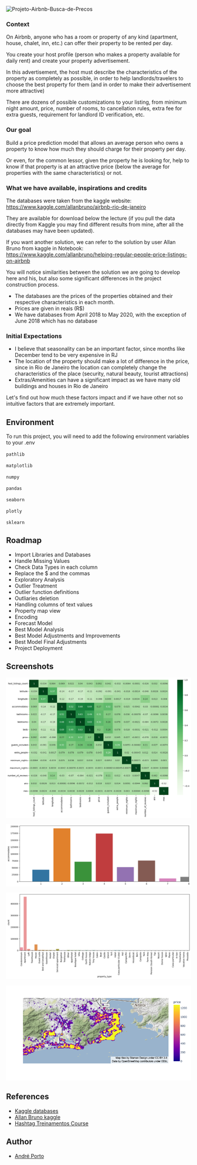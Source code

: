![Projeto-Airbnb-Busca-de-Precos](https://socialify.git.ci/andremporto/Projeto-Airbnb-Busca-de-Precos/image?description=1&descriptionEditable=Airbnb%20Rio%20Project%20-%20Property%20Price%20Prediction%20Tool%20for%20ordinary%20people&forks=1&issues=1&language=1&name=1&owner=1&pattern=Signal&pulls=1&stargazers=1&theme=Auto)

### Context

On Airbnb, anyone who has a room or property of any kind (apartment, house, chalet, inn, etc.) can offer their property to be rented per day.

You create your host profile (person who makes a property available for daily rent) and create your property advertisement.

In this advertisement, the host must describe the characteristics of the property as completely as possible, in order to help landlords/travelers to choose the best property for them (and in order to make their advertisement more attractive)

There are dozens of possible customizations to your listing, from minimum night amount, price, number of rooms, to cancellation rules, extra fee for extra guests, requirement for landlord ID verification, etc.

### Our goal

Build a price prediction model that allows an average person who owns a property to know how much they should charge for their property per day.

Or even, for the common lessor, given the property he is looking for, help to know if that property is at an attractive price (below the average for properties with the same characteristics) or not.

### What we have available, inspirations and credits

The databases were taken from the kaggle website: https://www.kaggle.com/allanbruno/airbnb-rio-de-janeiro

They are available for download below the lecture (if you pull the data directly from Kaggle you may find different results from mine, after all the databases may have been updated).

If you want another solution, we can refer to the solution by user Allan Bruno from kaggle in Notebook: https://www.kaggle.com/allanbruno/helping-regular-people-price-listings-on-airbnb

You will notice similarities between the solution we are going to develop here and his, but also some significant differences in the project construction process.

- The databases are the prices of the properties obtained and their respective characteristics in each month.
- Prices are given in reais (R$)
- We have databases from April 2018 to May 2020, with the exception of June 2018 which has no database

### Initial Expectations

- I believe that seasonality can be an important factor, since months like December tend to be very expensive in RJ
- The location of the property should make a lot of difference in the price, since in Rio de Janeiro the location can completely change the characteristics of the place (security, natural beauty, tourist attractions)
- Extras/Amenities can have a significant impact as we have many old buildings and houses in Rio de Janeiro

Let's find out how much these factors impact and if we have other not so intuitive factors that are extremely important.

## Environment

To run this project, you will need to add the following environment variables to your .env

`pathlib`

`matplotlib`

`numpy`

`pandas`

`seaborn`

`plotly`

`sklearn`

## Roadmap

- Import Libraries and Databases
- Handle Missing Values
- Check Data Types in each column
- Replace the $ and the commas
- Exploratory Analysis
- Outlier Treatment
- Outlier function definitions
- Outliaries deletion
- Handling columns of text values
- Property map view
- Encoding
- Forecast Model
- Best Model Analysis
- Best Model Adjustments and Improvements
- Best Model Final Adjustments
- Project Deployment

## Screenshots

![Screenshot 01](https://github.com/andremporto/Projeto-Airbnb-Busca-de-Precos/blob/main/images/output1.png?raw=true)

![Screenshot 02](https://github.com/andremporto/Projeto-Airbnb-Busca-de-Precos/blob/main/images/output2.png?raw=true)

![Screenshot 03](https://github.com/andremporto/Projeto-Airbnb-Busca-de-Precos/blob/main/images/output3.png?raw=true)

![Screenshot 04](https://github.com/andremporto/Projeto-Airbnb-Busca-de-Precos/blob/main/images/output4.png?raw=true)

## References

- [Kaggle databases](https://www.kaggle.com/allanbruno/airbnb-rio-de-janeiro)
- [Allan Bruno kaggle](https://www.kaggle.com/allanbruno/helping-regular-people-price-listings-on-airbnb)
- [Hashtag Treinamentos Course](https://www.hashtagtreinamentos.com/)

## Author

- [André Porto](https://www.linkedin.com/in/andremporto/)
